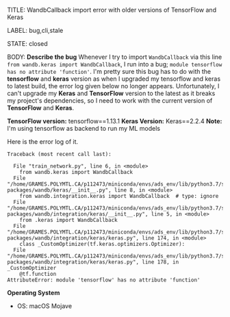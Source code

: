 TITLE:
WandbCallback import error with older versions of TensorFlow and Keras

LABEL:
bug,cli,stale

STATE:
closed

BODY:
**Describe the bug**
Whenever I try to import `WandbCallback` via this line `from wandb.keras import WandbCallback`, I run into a bug; `module tensorflow has no attribute 'function'`. I'm pretty sure this bug has to do with the **tensorflow** and **keras** version as when I upgraded my tensorflow and keras to latest build, the error log given below no longer appears. Unfortunately, I can't upgrade my **Keras** and **TensorFlow** version to the latest as it breaks my project's dependencies, so I need to work with the current version of **TensorFlow** and **Keras**.

**TensorFlow version:** tensorflow==1.13.1
**Keras Version:** Keras==2.2.4
**Note:** I'm using tensorflow as backend to run my ML models

Here is the error log of it. 

```
Traceback (most recent call last):

  File "train_network.py", line 6, in <module>
    from wandb.keras import WandbCallback
  File "/home/GRAMES.POLYMTL.CA/p112473/miniconda/envs/ads_env/lib/python3.7/site-packages/wandb/keras/__init__.py", line 8, in <module>
    from wandb.integration.keras import WandbCallback  # type: ignore
  File "/home/GRAMES.POLYMTL.CA/p112473/miniconda/envs/ads_env/lib/python3.7/site-packages/wandb/integration/keras/__init__.py", line 5, in <module>
    from .keras import WandbCallback
  File "/home/GRAMES.POLYMTL.CA/p112473/miniconda/envs/ads_env/lib/python3.7/site-packages/wandb/integration/keras/keras.py", line 174, in <module>
    class _CustomOptimizer(tf.keras.optimizers.Optimizer):
  File "/home/GRAMES.POLYMTL.CA/p112473/miniconda/envs/ads_env/lib/python3.7/site-packages/wandb/integration/keras/keras.py", line 178, in _CustomOptimizer
    @tf.function
AttributeError: module 'tensorflow' has no attribute 'function'
```

**Operating System**
 - OS: macOS Mojave





